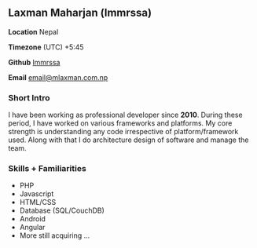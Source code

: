 ## Laxman Maharjan (lmmrssa)

**Location** Nepal

**Timezone** (UTC) +5:45

**Github** [lmmrssa](https://github.com/lmmrssa)

**Email** email@mlaxman.com.np

### Short Intro

I have been working as professional developer since **2010**. During these period, I have worked on various frameworks and platforms. My core strength is understanding any code irrespective of platform/framework used. Along with that I do architecture design of software and manage the team.

### Skills + Familiarities
- PHP
- Javascript
- HTML/CSS
- Database (SQL/CouchDB)
- Android
- Angular
- More still acquiring ...

